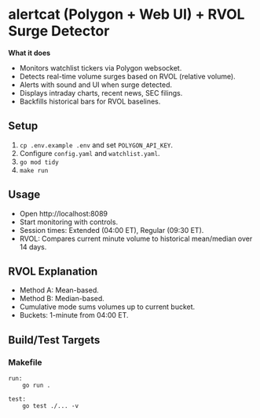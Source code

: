 # alertcat (Polygon + Web UI) + RVOL Surge Detector

**What it does**
- Monitors watchlist tickers via Polygon websocket.
- Detects real-time volume surges based on RVOL (relative volume).
- Alerts with sound and UI when surge detected.
- Displays intraday charts, recent news, SEC filings.
- Backfills historical bars for RVOL baselines.

## Setup
1. `cp .env.example .env` and set `POLYGON_API_KEY`.
2. Configure `config.yaml` and `watchlist.yaml`.
3. `go mod tidy`
4. `make run`

## Usage
- Open http://localhost:8089
- Start monitoring with controls.
- Session times: Extended (04:00 ET), Regular (09:30 ET).
- RVOL: Compares current minute volume to historical mean/median over 14 days.

## RVOL Explanation
- Method A: Mean-based.
- Method B: Median-based.
- Cumulative mode sums volumes up to current bucket.
- Buckets: 1-minute from 04:00 ET.

## Build/Test Targets

### Makefile

```
run:
	go run .

test:
	go test ./... -v
```

